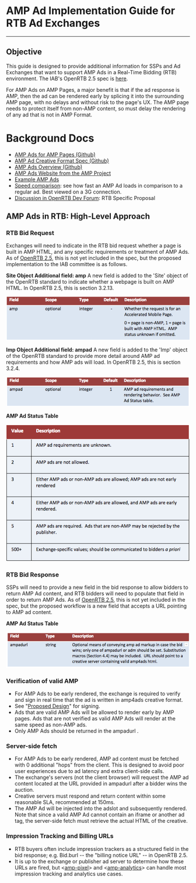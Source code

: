 # AMP Ad Implementation Guide for RTB Ad Exchanges
---
## Objective
 
This guide is designed to provide additional information for SSPs and Ad Exchanges that want to support AMP Ads in a Real-Time Bidding (RTB) environment.  The IAB's OpenRTB 2.5 spec is [here](http://www.iab.com/wp-content/uploads/2016/03/OpenRTB-API-Specification-Version-2-5-FINAL.pdf&sa=D&ust=1496436943725000&usg=AFQjCNFlig47imweXbZx-yuvW8LmlonzFw).
 
For AMP Ads on AMP Pages, a major benefit is that if the ad response is AMP, then the ad can be rendered early by splicing it into the surrounding AMP page, with no delays and without risk to the page's UX.  The AMP page needs to protect itself from non-AMP content, so must delay the rendering of any ad that is not in AMP Format.
 
# Background Docs
* [AMP Ads for AMP Pages (Github)](https://github.com/ampproject/amphtml/issues/3133&sa=D&ust=1496436943729000&usg=AFQjCNFdEAhcweynv_C57XPDvquNmA-d_w)
* [AMP Ad Creative Format Spec (Github)](https://github.com/google/amphtml/blob/master/extensions/amp-a4a/amp-a4a-format.md&sa=D&ust=1496436943730000&usg=AFQjCNFmQDH1dV9M0qmOXazSaWBozivMkQ)
* [AMP Ads Overview (Github)](https://github.com/ampproject/amphtml/blob/master/ads/google/a4a/docs/a4a-readme.md&sa=D&ust=1496436943731000&usg=AFQjCNEs6s6zDQHzfSLw-W2x9oOF7EfU5w)
* [AMP Ads Website from the AMP Project](http://www.ampproject.org/ads&sa=D&ust=1496436943732000&usg=AFQjCNEwQwnBRfEKRN6gftjeoPa_OYrlkQ)
* [Example AMP Ads](https://ampbyexample.com/amp-ads/%23amp-ads/introduction&sa=D&ust=1496436943733000&usg=AFQjCNFwdvQ4G4V0TeBjKd7vfd1xohQQOQ)
* [Speed comparison](https://ampbyexample.com/amp-ads/introduction/amp_ads_vs_non-amp_ads/&sa=D&ust=1496436943734000&usg=AFQjCNG4RdQVhjlh7Sbk9d5ylDptM4-Ffw): see how fast an AMP Ad loads in comparison to a regular ad. Best viewed on a 3G connection.
* [Discussion in OpenRTB Dev Forum](https://groups.google.com/forum/%23!topic/openrtb-dev/0wyPsF5D07Q&sa=D&ust=1496436943736000&usg=AFQjCNFlwyrmUfG8v4VLgAuZUqSCroDAZw): RTB Specific Proposal
 
## AMP Ads in RTB: High-Level Approach
 
### RTB Bid Request
 
Exchanges will need to indicate in the RTB bid request whether a page is built in AMP HTML, and any specific requirements or treatment of AMP Ads.  As of [OpenRTB 2.5](https://www.google.com/url?q=http://www.iab.com/wp-content/uploads/2016/03/OpenRTB-API-Specification-Version-2-5-FINAL.pdf&sa=D&ust=1496436943740000&usg=AFQjCNGuz1b-E6kOzHQr9RJ6Xb_DNAy_xQ), this is not yet included in the spec, but the proposed implementation to the IAB committee is as follows.
 
**Site Object Additional field: amp**
A new field is added to the 'Site' object of the OpenRTB standard to indicate whether a webpage is built on AMP HTML.  In OpenRTB 2.5, this is section 3.2.13.
 
![RTB1](./img1.png)
 
**Imp Object Additional field: ampad**
A new field is added to the 'Imp' object of the OpenRTB standard to provide more detail around AMP ad requirements and how AMP ads will load.  In OpenRTB 2.5, this is section 3.2.4.
 
![RTB2](./img2.png)
 
**AMP Ad Status Table**
 
![RTB3](./img3.png)
 
### RTB Bid Response
 
SSPs will need to provide a new field in the bid response to allow bidders to return AMP Ad content, and RTB bidders will need to populate that field in order to return AMP Ads.  As of [OpenRTB 2.5](http://www.iab.com/wp-content/uploads/2016/03/OpenRTB-API-Specification-Version-2-5-FINAL.pdf&sa=D&ust=1496436943812000&usg=AFQjCNEQipmPbKkfCuGkKvzgdpC-I60EOg), this is not yet included in the spec, but the proposed workflow is a new field that accepts a URL pointing to AMP ad content.  
 
**AMP Ad Status Table**
 
![RTB4](./img4.png)
 
### Verification of valid AMP
 
* For AMP Ads to be early rendered, the exchange is required to verify and sign in real time that the ad is written in amp4ads  <html amp4ads> creative format.
* See "[Proposed Design](https://github.com/ampproject/amphtml/issues/3133&sa=D&ust=1496436943832000&usg=AFQjCNGwYUpiQAwBoxZLaBDfmDYurYeTWw)" for signing.
* Ads that are valid AMP Ads will be allowed to render early by AMP pages.  Ads that are not verified as valid AMP Ads  will render at the same speed as non-AMP ads.
* Only AMP Ads  should be returned in the ampadurl .
 
### Server-side fetch
 
* For AMP Ads to be early rendered, AMP ad content must be fetched with 0 additional "hops" from the client.  This is designed to avoid poor user experiences due to ad latency and extra client-side calls.
* The exchange's servers (not the client browser) will request the AMP ad content located at the URL provided in ampadurl  after a bidder wins the auction.
* Creative servers must respond and return content within some reasonable SLA, recommended at 150ms.
* The AMP Ad will be injected into the adslot and subsequently rendered.  Note that since a valid AMP Ad cannot contain an iframe or another ad tag, the server-side fetch must retrieve the actual HTML of the creative.
 
### Impression Tracking and Billing URLs
 
* RTB buyers often include impression trackers as a structured field in the bid response; e.g. Bid.burl  -- the "billing notice URL" -- in OpenRTB 2.5.
* It is up to the exchange or publisher ad server to determine how these URLs are fired, but <[amp-pixel](https://www.ampproject.org/docs/reference/components/ads/amp-pixel&sa=D&ust=1496436943843000&usg=AFQjCNGfJxVxZg3vRuyAWf1tGCndqXOOsw)> and <[amp-analytics](https://www.ampproject.org/docs/reference/components/ads/amp-analytics&sa=D&ust=1496436943844000&usg=AFQjCNHWjbHhoZySD9md1Hz2nLwUOcClfA)> can handle most impression tracking and analytics use cases.
 
 
